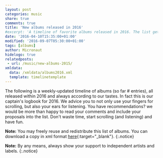 ```yaml
---
layout: post
categories: music
share: true
comments: true
title: 'New albums released in 2016'
#excerpt: 'A timeline of favorite albums released in 2016. The list gets updated throughout the year.'
date: '2016-04-10T15:35:00+01:00'
modified: '2016-09-07T05:30:00+01:00'
tags: [albums]
author: Micronaut
hidelogo: true
relatedposts:
 - url: /music/new-albums-2015/
xmldata: 
  data: /xmldata/albums2016.xml
  template: timelinetemplate
---
```

The following is a weekly-updated timeline of albums (so far #<span id="amountxmldata"></span> entries), all released within 2016 and always according to our tastes. In fact this is our captain's logbook for 2016. We advice you to not only use your fingers for scrolling, but also your ears for listening. You have recommendations? we would be more than happy to read your comments and include your proposals into the list. Don't waste time, start scrolling (and listening) and have fun.

**Note:** You may freely reuse and redistribute this list of albums. You can download a copy in xml format [here](/xmldata/albums2016.xml){:target="_blank"}.
{:.notice}

**Note:** By any means, always show your support to independent artists and labels.
{:.notice}

<div id="timeline">

</div>